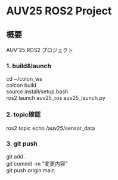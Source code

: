 # AUV25 ROS2 Project

## 概要
AUV'25 ROS2 プロジェクト

### 1. build&launch

cd ~/colon_ws<br>
colcon build<br>
source install/setup.bash<br>
ros2 launch auv25_ros auv25_launch.py<br>

### 2. topic確認

ros2 topic echo /auv25/sensor_data<br>

### 3. git push

git add .<br>
git commit -m "変更内容"<br>
git push origin main<br>
<br>
